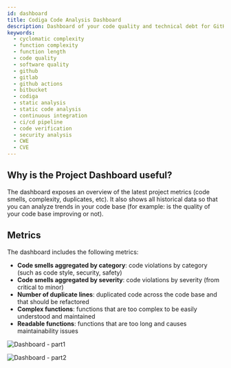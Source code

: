 ```yaml
---
id: dashboard
title: Codiga Code Analysis Dashboard
description: Dashboard of your code quality and technical debt for GitHub, GitLab and Bitbucket. Support for 12+ languages, start for free today.
keywords:
  - cyclomatic complexity
  - function complexity
  - function length
  - code quality
  - software quality
  - github
  - gitlab
  - github actions
  - bitbucket
  - codiga
  - static analysis
  - static code analysis
  - continuous integration
  - ci/cd pipeline
  - code verification
  - security analysis
  - CWE
  - CVE
---
```


## Why is the Project Dashboard useful?

The dashboard exposes an overview of the latest project metrics (code smells, complexity, duplicates, etc).
It also shows all historical data so that you can analyze trends in your code base (for example: is the quality of your code base improving or not).

## Metrics

The dashboard includes the following metrics:

- **Code smells aggregated by category**: code violations by category (such as code style, security, safety)
- **Code smells aggregated by severity**: code violations by severity (from critical to minor)
- **Number of duplicate lines**: duplicated code across the code base and that should be refactored
- **Complex functions**: functions that are too complex to be easily understood and maintained
- **Readable functions**: functions that are too long and causes maintainability issues

![Dashboard - part1](/img/dashboard-part1.png)

![Dashboard - part2](/img/dashboard-part2.png)
